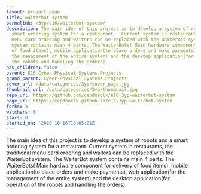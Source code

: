 ```yaml
---
layout: project_page
title: waiterbot system
permalink: /3yp/e16/waiterbot-system/
description: The main idea of this project is to develop a system of robots and a
  smart ordering system for a restaurant.  Current system in restaurants, the traditional
  menu card ordering and waiters can be replaced with the WaiterBot system. The WaiterBot
  system contains main 4 parts. The WaiterBots( Main hardware component for delivery
  of food items), mobile application(to place orders and make payments), web application(for
  the management of the entire system) and the desktop application(for operation of
  the robots and handling the orders).
has_children: false
parent: E16 Cyber-Physical Systems Projects
grand_parent: Cyber-Physical Systems Projects
cover_url: /data/categories/3yp/cover_page.jpg
thumbnail_url: /data/categories/3yp/thumbnail.jpg
repo_url: https://github.com/cepdnaclk/e16-3yp-waiterbot-system
page_url: https://cepdnaclk.github.io/e16-3yp-waiterbot-system
forks: 3
watchers: 0
stars: 0
started_on: '2020-10-16T18:05:21Z'
---
```


The main idea of this project is to develop a system of robots and a smart ordering system for a restaurant.  Current system in restaurants, the traditional menu card ordering and waiters can be replaced with the WaiterBot system. The WaiterBot system contains main 4 parts. The WaiterBots( Main hardware component for delivery of food items), mobile application(to place orders and make payments), web application(for the management of the entire system) and the desktop application(for operation of the robots and handling the orders).